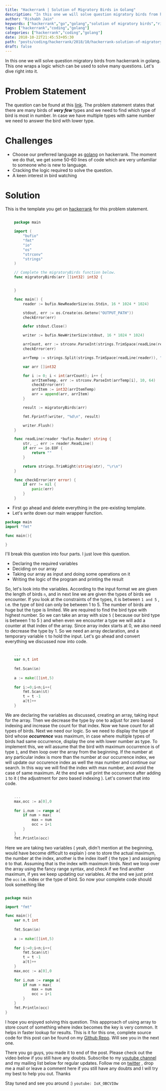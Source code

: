 ```yaml
---
title: "Hackerrank | Solution of Migratory Birds in Golang"
description: "In this one we will solve question migratory birds from hackerrank in golang. This one wraps a logic which can be used to solve many questions. Let's dive right into it."
author: "Rishabh Jain"
keywords: ["hackerrank","go","golang","solution of migratory birds","rishabh","jain","rishabh jain","rishabh1403","blog","competitive","coding","programming","tech","technology"]
tags: ["hackerrank","coding","golang"]
categories: ["hackerrank","coding","golang"]
date: 2018-10-22T21:45:53+05:30
path: "posts/coding/hackerrank/2018/10/hackerrank-solution-of-migratory-birds-in-golang/"
draft: false
---
```

In this one we will solve question migratory birds from hackerrank in golang. This one wraps a logic which can be used to solve many questions. Let's dive right into it.
<!--more-->

# Problem Statement
The question can be found at this [link](https://www.hackerrank.com/challenges/migratory-birds/problem). The problem statement states that there are many birds of ***very few*** types and we need to find which type of bird is most in number. In case we have multiple types with same number we need to answer the bird with lower type. 

# Challenges

* Choose our preferred language as [golang](https://golang.org/) on hackerrank. The moment we do that, we get some 50-60 lines of code which are very unfamiliar to someone who is new to language.
* Cracking the logic required to solve the question.
* A keen interest in bird watching

# Solution

This is the template you get on [hackerrank](https://www.hackerrank.com/) for this problem statement.

```go

    package main

    import (
        "bufio"
        "fmt"
        "io"
        "os"
        "strconv"
        "strings"
    )

    // Complete the migratoryBirds function below.
    func migratoryBirds(arr []int32) int32 {


    }

    func main() {
        reader := bufio.NewReaderSize(os.Stdin, 16 * 1024 * 1024)

        stdout, err := os.Create(os.Getenv("OUTPUT_PATH"))
        checkError(err)

        defer stdout.Close()

        writer := bufio.NewWriterSize(stdout, 16 * 1024 * 1024)

        arrCount, err := strconv.ParseInt(strings.TrimSpace(readLine(reader)), 10, 64)
        checkError(err)

        arrTemp := strings.Split(strings.TrimSpace(readLine(reader)), " ")

        var arr []int32

        for i := 0; i < int(arrCount); i++ {
            arrItemTemp, err := strconv.ParseInt(arrTemp[i], 10, 64)
            checkError(err)
            arrItem := int32(arrItemTemp)
            arr = append(arr, arrItem)
        }

        result := migratoryBirds(arr)

        fmt.Fprintf(writer, "%d\n", result)

        writer.Flush()
    }

    func readLine(reader *bufio.Reader) string {
        str, _, err := reader.ReadLine()
        if err == io.EOF {
            return ""
        }

        return strings.TrimRight(string(str), "\r\n")
    }

    func checkError(err error) {
        if err != nil {
            panic(err)
        }
    }

```
* First go ahead and delete everything in the pre-existing template.
* Let's write down our main wrapper function.

```go
package main
import "fmt"

func main(){

}
```
I'll break this question into four parts. I just love this question.

* Declaring the required variables
* Deciding on our array
* Taking our array as input and doing some operations on it
* Writing the logic of the program and printing the result

So, let's look into the variables. According to the input format we are given the length of birds `n`, and in next line we are given the types of birds we encounter. If you look at the constraints of the types, it is between `1 and 5` , i.e. the type of bird can only be between 1 to 5. The number of birds are huge but the type is limited. We are required to find the bird type with highest number. So we can take an array with size `5` ( because our bird type is between 1 to 5 ) and when even we encounter a type we will add a counter at that index of the array. Since array index starts at 0, we also need to decrease the type by 1. So we need an array declaration, and a temporary variable `t` to hold the input. Let's go ahead and convert everything we discussed now into code.

```go

	...
    var n,t int
    
    fmt.Scan(&n)
    
    a := make([]int,5)
    
    for i:=0;i<n;i++{
        fmt.Scan(&t)
        t = t -1
        a[t]++
    }

```

We are declaring the variables as discussed, creating an array, taking input for the array. Then we decrease the type by one to adjust for zero based indexing and increase the count for that index. Now we have count for all types of birds. Next we need our logic. So we need to display the type of bird whose ***occurrence*** was maximum, in case where multiple types of birds had same occurrence, display the one with lower number as type. To implement this, we will assume that the bird with maximum occurrence is of type `1`, and then loop over the array from the beginning. If the number at any particular index is more than the number at our occurrence index, we will update our occurence index as well the max number and continue our search. In this way we will find the index with max number, and avoid the case of same maximum. At the end we will print the occurrence after adding `1` to it ( the adjustment for zero based indexing ). Let's convert that into code.

```go

	...
    max,occ := a[0],0
    
    for i,num := range a{
        if num > max{
            max = num
            occ = i+1
        }
    }
    fmt.Println(occ)

```

Here we are taking two variables ( yeah, didn't mention at the beginning, would have become difficult to explain ) one to store the actual maximum, the number at the index, another is the index itself ( the type ) and assigning `0` to that. Assuming that is the index with maximum birds. Next we loop over the array using the fancy range syntax, and check if we find another maximum, if yes we keep updating our variables. At the end we just print the `occ` i.e. index or the type of bird. So now your complete code should look something like

```go

package main

import "fmt"

func main(){
    var n,t int
    
    fmt.Scan(&n)
    
    a := make([]int,5)
    
    for i:=0;i<n;i++{
        fmt.Scan(&t)
        t = t -1
        a[t]++
    }
    max,occ := a[0],0
    
    for i,num := range a{
        if num > max{
            max = num
            occ = i+1
        }
    }
    fmt.Println(occ)
}

```

I hope you enjoyed solving this question. This appproach of using array to store count of something where index becomes the key is very common. It helps in faster lookup for results. This is it for this one, complete source code for this post can be found on my [Github Repo](https://github.com/rishabh1403/hackerrank-golang-solutions). Will see you in the next one.

There you go guys, you made it to end of the post. Please check out the video below if you still have any doubts. Subscribe to my [youtube channel](https://www.youtube.com/channel/UC4syrEYE9_fzeVBajZIyHlA) and my mailing list below for regular updates. Follow me on [twitter](https://www.twitter.com/rishabhjain1403) , drop me a mail or leave a comment here if you still have any doubts and I will try my best to help you out. Thanks

Stay tuned and see you around :)
`youtube: IoX_OBCVIOw`  
